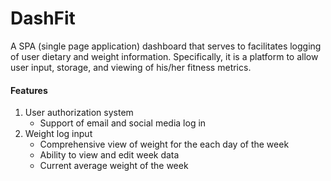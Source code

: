 # DashFit
A SPA (single page application) dashboard that serves to facilitates logging of user dietary and weight information. Specifically, it is a platform to allow user input, storage, and viewing of his/her fitness metrics.

#### Features
1. User authorization system 
    - Support of email and social media log in 
2. Weight log input 
    - Comprehensive view of weight for the each day of the week
    - Ability to view and edit week data
    - Current average weight of the week
